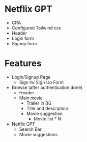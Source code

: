 # Netflix GPT

- CRA
- Configured Tailwind css
- Header
- Login form
- Signup form

# Features

- Login/Signup Page
  - Sign In/ Sign Up Form
- Browse (after authentication done)
  - Header
  - Main movie
    - Trailer in BG
    - Title and description
    - Movie suggestion
      - Movie list \* N
- Netflix GPT
  - Search Bar
  - Movie suggestions
